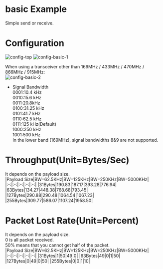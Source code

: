 # basic Example   
Simple send or receive.   

# Configuration   
![config-top](https://user-images.githubusercontent.com/6020549/152315401-0a3ea44f-d045-4b93-b988-b9ce9451f935.jpg)
![config-basic-1](https://user-images.githubusercontent.com/6020549/152459229-0c198ce6-f0e3-451c-8947-b205d9173b93.jpg)

When using a transceiver other than 169MHz / 433MHz / 470MHz / 866MHz / 915MHz:   
![config-basic-2](https://user-images.githubusercontent.com/6020549/152459233-42b48205-c32c-4947-8e05-09a9b2e27e4d.jpg)

- Signal Bandwidth   
0001:10.4 kHz   
0010:15.6 kHz   
0011:20.8kHz   
0100:31.25 kHz   
0101:41.7 kHz   
0110:62.5 kHz   
0111:125 kHz(Default)   
1000:250 kHz   
1001:500 kHz   
In the lower band (169MHz), signal bandwidths 8&9 are not supported.   

# Throughput(Unit=Bytes/Sec)   
It depends on the payload size.   
|Payload Size|BW=62.5KHz|BW=125KHz|BW=250KHz|BW=5000KHz|
|:-:|:-:|:-:|:-:|:-:|
|31Bytes|190.83|187.17|393.28|776.94|
|63Bytes|134.27|448.38|768.68|793.45|
|127Bytes|290.88|290.48|1064.54|1067.23|
|255Bytes|309.77|586.07|1107.24|1958.50|

# Packet Lost Rate(Unit=Percent)   
It depends on the payload size.   
0 is all packet received.   
50% means that you cannot get half of the packet.   
|Payload Size|BW=62.5KHz|BW=125KHz|BW=250KHz|BW=5000KHz|
|:-:|:-:|:-:|:-:|:-:|
|31Bytes|1|50|49|0|
|63Bytes|49|0|1|50|
|127Bytes|0|49|0|50|
|255Bytes|0|0|1|10|

